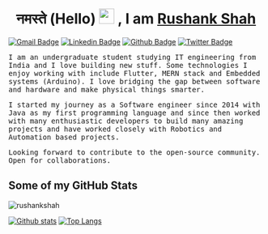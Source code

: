 ## <h1 align=center>नमस्ते (Hello) <img src="https://raw.githubusercontent.com/MartinHeinz/MartinHeinz/master/wave.gif" width="30px"> , I am <a href='https://rushankshah.vercel.app/'>Rushank Shah</a></h1>
[![Gmail Badge](https://img.shields.io/badge/-rushankshah65@gmail.com-c14438?style=flat&logo=Gmail&logoColor=white&link=mailto:rushankshah65@gmail.com)](mailto:rushankshah65@gmail.com) 
[![Linkedin Badge](https://img.shields.io/badge/-RushankShah-0072b1?style=flat&logo=Linkedin&logoColor=white&link=https://www.linkedin.com/in/rushank-shah-65836b1a6/)](https://www.linkedin.com/in/rushank-shah-65836b1a6/)
[![Github Badge](https://img.shields.io/badge/-rushankshah-grey?style=flat&logo=github&logoColor=white&link=https://github.com/rushankshah/)](https://www.github.com/rushankshah/)
[![Twitter Badge](https://img.shields.io/badge/-ShahRushank-0072b1?style=flat&logo=Twitter&logoColor=white&link=https://twitter.com/ShahRushank)](https://twitter.com/ShahRushank)

<tt align='left'>
I am an undergraduate student studying IT engineering from India and I love building new stuff. Some technologies I enjoy working with include Flutter, MERN stack and Embedded systems (Arduino). I  love bridging the gap between software and hardware and make physical things smarter.

I started my journey as a Software engineer since 2014 with Java as my first programming language and since then worked with many enthusiastic developers to build many amazing projects and have worked closely with Robotics and Automation based projects.

Looking forward to contribute to the open-source community. Open for collaborations.
</tt>


## Some of my GitHub Stats

<p align=left> <img src=https://komarev.com/ghpvc/?username=rushankshah alt=rushankshah /> </p>

[![Github stats](https://github-readme-stats.vercel.app/api?username=rushankshah&show_icons=true&include_all_commits=true)](https://github.com/rushankshah/github-readme-stats)
[![Top Langs](https://github-readme-stats.vercel.app/api/top-langs/?username=rushankshah&layout=compact)](https://github.com/rushankshah/github-readme-stats)
